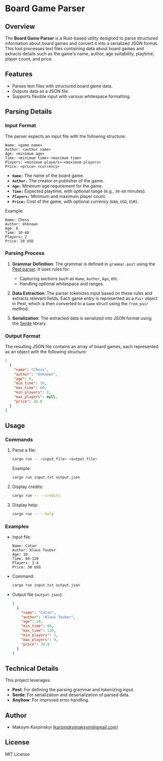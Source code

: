 
# Board Game Parser

## Overview

The **Board Game Parser** is a Rust-based utility designed to parse structured information about board games and convert it into a serialized JSON format. This tool processes text files containing data about board games and extracts details such as the game's name, author, age suitability, playtime, player count, and price.

## Features

- Parses text files with structured board game data.
- Outputs data as a JSON file.
- Supports flexible input with various whitespace formatting.

## Parsing Details

### Input Format
The parser expects an input file with the following structure:
```
Name: <game name>
Author: <author name>
Age: <minimum age>
Time: <minimum time>-<maximum time>
Players: <minimum players>-<maximum players>
Price: <price> <currency>
```

- **`Name:`** The name of the board game.
- **`Author:`** The creator or publisher of the game.
- **`Age:`** Minimum age requirement for the game.
- **`Time:`** Expected playtime, with optional range (e.g., `30-60` minutes).
- **`Players:`** Minimum and maximum player count.
- **`Price:`** Cost of the game, with optional currency (`UAH`, `USD`, `EUR`).

Example:
```
Name: Chess
Author: Unknown
Age: 6
Time: 10-60
Players: 2
Price: 20 USD
```

### Parsing Process
1. **Grammar Definition**: 
   The grammar is defined in `grammar.pest` using the [Pest parser](https://pest.rs/). It uses rules for:
   - Capturing sections such as `Name`, `Author`, `Age`, etc.
   - Handling optional whitespace and ranges.

2. **Data Extraction**: 
   The parser tokenizes input based on these rules and extracts relevant fields. Each game entry is represented as a `Pair` object in Pest, which is then converted to a `Game` struct using the `from_pair` method.

3. **Serialization**: 
   The extracted data is serialized into JSON format using the [Serde](https://serde.rs/) library.

### Output Format
The resulting JSON file contains an array of board games, each represented as an object with the following structure:
```json
[
  {
    "name": "Chess",
    "author": "Unknown",
    "age": 6,
    "min_time": 10,
    "max_time": 60,
    "min_players": 2,
    "max_players": null,
    "price": 20.0
  }
]
```

## Usage

### Commands
1. Parse a file:
   ```bash
   cargo run -- <input_file> <output_file>
   ```
   Example:
   ```bash
   cargo run input.txt output.json
   ```

2. Display credits:
   ```bash
   cargo run -- --credits
   ```

3. Display help:
   ```bash
   cargo run -- --help
   ```

### Examples
- Input file:
  ```
  Name: Catan
  Author: Klaus Teuber
  Age: 10
  Time: 60-120
  Players: 3-4
  Price: 30 USD
  ```

- Command:
  ```bash
  cargo run input.txt output.json
  ```

- Output file (`output.json`):
  ```json
  [
    {
      "name": "Catan",
      "author": "Klaus Teuber",
      "age": 10,
      "min_time": 60,
      "max_time": 120,
      "min_players": 3,
      "max_players": 4,
      "price": 30.0
    }
  ]
  ```

## Technical Details
This project leverages:
- **Pest**: For defining the parsing grammar and tokenizing input.
- **Serde**: For serialization and deserialization of parsed data.
- **Anyhow**: For improved error handling.

## Author
- Maksym Karpinskyi (karpinskyimaksym@gmail.com)

## License
MIT License

